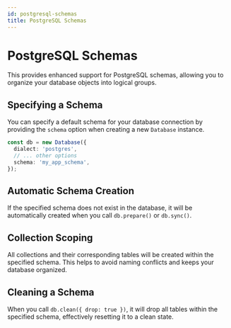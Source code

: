 ```yaml
---
id: postgresql-schemas
title: PostgreSQL Schemas
---
```


# PostgreSQL Schemas

This provides enhanced support for PostgreSQL schemas, allowing you to organize your database objects into logical groups.

## Specifying a Schema

You can specify a default schema for your database connection by providing the `schema` option when creating a new `Database` instance.

```typescript
const db = new Database({
  dialect: 'postgres',
  // ... other options
  schema: 'my_app_schema',
});
```

## Automatic Schema Creation

If the specified schema does not exist in the database, it will be automatically created when you call `db.prepare()` or `db.sync()`.

## Collection Scoping

All collections and their corresponding tables will be created within the specified schema. This helps to avoid naming conflicts and keeps your database organized.

## Cleaning a Schema

When you call `db.clean({ drop: true })`, it will drop all tables within the specified schema, effectively resetting it to a clean state.
